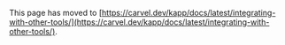 This page has moved to [https://carvel.dev/kapp/docs/latest/integrating-with-other-tools/](https://carvel.dev/kapp/docs/latest/integrating-with-other-tools/).
